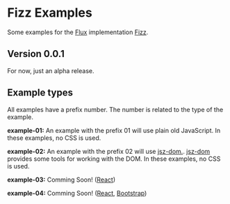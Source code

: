 # Fizz Examples

Some examples for the [Flux](http://facebook.github.io/flux/) implementation 
[Fizz](https://github.com/vivai/fizz).

## Version 0.0.1
For now, just an alpha release.

## Example types

All examples have a prefix number. The number is related to the type of the 
example.

**example-01:** An example with the prefix 01 will use plain old JavaScript.
In these examples, no CSS is used.

**example-02:** An example with the prefix 02 will use [jsz-dom.][jsz-dom-url]. 
[jsz-dom][jsz-dom-url] provides some tools for working with the DOM. In these 
examples, no CSS is used.

**example-03:** Comming Soon! ([React][react-url])

**example-04:** Comming Soon! ([React][react-url], [Bootstrap][bootstrap-url])

[react-url]:https://facebook.github.io/react/
[bootstrap-url]:http://getbootstrap.com
[jsz-dom-url]:https://github.com/vivai/jsz-dom
